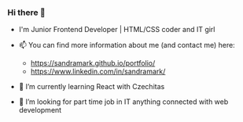 ### Hi there 👋

* I'm Junior Frontend Developer | HTML/CSS coder and IT girl

* 📫 You can find more information about me (and contact me) here:

  * https://sandramark.github.io/portfolio/
  * https://www.linkedin.com/in/sandramark/

* 🌱 I’m currently learning React with Czechitas

* 👯 I’m looking for part time job in IT anything connected with web development

<!--
**sandramark/sandramark** is a ✨ _special_ ✨ repository because its `README.md` (this file) appears on your GitHub profile.

Here are some ideas to get you started:

- 🔭 I’m currently working on ...
- 🌱 I’m currently learning ...
- 👯 I’m looking to collaborate on ...
- 🤔 I’m looking for help with ...
- 💬 Ask me about ...
- 📫 How to reach me: ...
- 😄 Pronouns: ...
- ⚡ Fun fact: ...
-->



